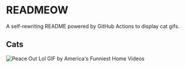 # READMEOW

A self-rewriting README powered by GitHub Actions to display cat gifs.

## Cats

![Peace Out Lol GIF by America's Funniest Home Videos](https://media3.giphy.com/media/l4KibK3JwaVo0CjDO/200.gif?cid=9acd02daqetpbrts2eb0ko41u18fyyrmwtgq79c9g6vlx81m&ep=v1_gifs_search&rid=200.gif&ct=g)
